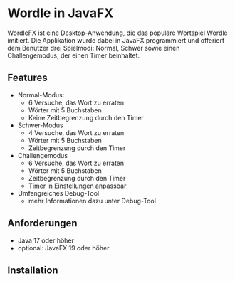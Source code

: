 # Wordle in JavaFX

WordleFX ist eine Desktop-Anwendung, die das populäre Wortspiel Wordle imitiert. Die Applikation wurde dabei in JavaFX programmiert und offeriert dem Benutzer drei Spielmodi: Normal, Schwer sowie einen Challengemodus, der einen Timer beinhaltet.

## Features
- Normal-Modus: 
  - 6 Versuche, das Wort zu erraten
  - Wörter mit 5 Buchstaben
  - Keine Zeitbegrenzung durch den Timer
- Schwer-Modus
  - 4 Versuche, das Wort zu erraten
  - Wörter mit 5 Buchstaben
  - Zeitbegrenzung durch den Timer
- Challengemodus
  - 6 Versuche, das Wort zu erraten
  - Wörter mit 5 Buchstaben
  - Zeitbegrenzung durch den Timer 
  - Timer in Einstellungen anpassbar
- Umfangreiches Debug-Tool
  - mehr Informationen dazu unter Debug-Tool
## Anforderungen
- Java 17 oder höher
- optional: JavaFX 19 oder höher
## Installation
